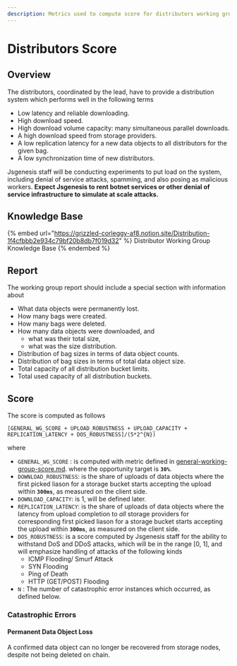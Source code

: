 ```yaml
---
description: Metrics used to compute score for distributors working group.
---
```


# Distributors Score

## Overview

The distributors, coordinated by the lead, have to provide a distribution system which performs well in the following terms

* Low latency and reliable downloading.
* High download speed.
* High download volume capacity: many simultaneous parallel downloads.
* A high download speed from storage providers.
* A low replication latency for a new data objects to all distributors for the given bag.
* A low synchronization time of new distributors.

Jsgenesis staff will be conducting experiments to put load on the system, including denial of service attacks, spamming, and also posing as malicious workers. **Expect Jsgenesis to rent botnet services or other denial of service infrastructure to simulate at scale attacks.**

## Knowledge Base

{% embed url="https://grizzled-corleggy-af8.notion.site/Distribution-1f4cfbbb2e934c79bf20b8db7f019d32" %}
Distributor Working Group Knowledge Base
{% endembed %}

## Report

The working group report should include a special section with information about

* What data objects were permanently lost.
* How many bags were created.
* How many bags were deleted.
* How many data objects were downloaded, and
  * what was their total size,
  * what was the size distribution.
* Distribution of bag sizes in terms of data object counts.
* Distribution of bag sizes in terms of total data object size.
* Total capacity of all distribution bucket limits.
* Total used capacity of all distribution buckets.

## Score

The score is computed as follows

`[GENERAL_WG_SCORE + UPLOAD_ROBUSTNESS + UPLOAD_CAPACITY + REPLICATION_LATENCY + DOS_ROBUSTNESS]/(5*2^{N})`

where

* `GENERAL_WG_SCORE` : is computed with metric defined in [general-working-group-score.md](general-working-group-score.md "mention"). where the opportunity target is **`30%`**.
* `DOWNLOAD_ROBUSTNESS`: is the share of uploads of data objects where the first picked liason for a storage bucket starts accepting the upload within **`300ms`**, as measured on the client side.
* `DOWNLOAD_CAPACITY`: is 1, will be defined later.
* `REPLICATION_LATENCY`: is the share of uploads of data objects where the latency from upload completion to _all_ storage providers for corresponding first picked liason for a storage bucket starts accepting the upload within **`300ms`**, as measured on the client side.
* `DOS_ROBUSTNESS`: is a score computed by Jsgenesis staff for the ability to withstand DoS and DDoS attacks, which will be in the range \[0, 1], and will emphasize handling of attacks of the following kinds
  * ICMP Flooding/ Smurf Attack
  * SYN Flooding
  * Ping of Death
  * HTTP (GET/POST) Flooding
* `N` : The number of catastrophic error instances which occurred, as defined below.

### Catastrophic Errors

#### **Permanent Data Object Loss**

A confirmed data object can no longer be recovered from storage nodes, despite not being deleted on chain.
